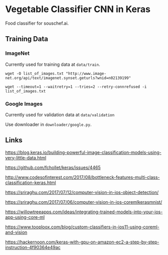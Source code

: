 # Vegetable Classifier CNN in Keras

Food classifier for souschef.ai.

## Training Data

### ImageNet

Currently used for training data at `data/train`.

`wget -O list_of_images.txt "http://www.image-net.org/api/text/imagenet.synset.geturls?wnid=n02139199"`

`wget --timeout=1 --waitretry=1 --tries=2 --retry-connrefused -i list_of_images.txt`

### Google Images

Currently used for validation data at `data/validation`

Use downloader in `downloader/google.py`.

## Links

https://blog.keras.io/building-powerful-image-classification-models-using-very-little-data.html

https://github.com/fchollet/keras/issues/4465

http://www.codesofinterest.com/2017/08/bottleneck-features-multi-class-classification-keras.html

https://sriraghu.com/2017/07/12/computer-vision-in-ios-object-detection/

https://sriraghu.com/2017/07/06/computer-vision-in-ios-coremlkerasmnist/

https://willowtreeapps.com/ideas/integrating-trained-models-into-your-ios-app-using-core-ml

https://www.tooploox.com/blog/custom-classifiers-in-ios11-using-coreml-and-vision

https://hackernoon.com/keras-with-gpu-on-amazon-ec2-a-step-by-step-instruction-4f90364e49ac
